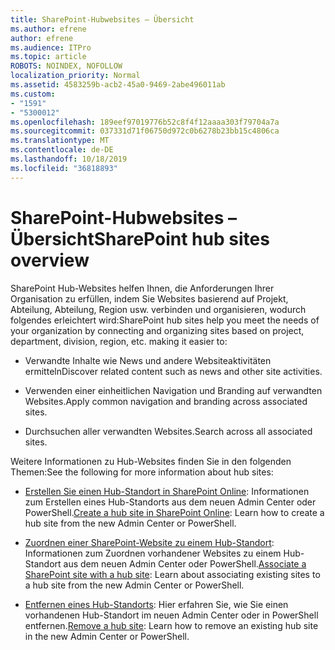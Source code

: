 ```yaml
---
title: SharePoint-Hubwebsites – Übersicht
ms.author: efrene
author: efrene
ms.audience: ITPro
ms.topic: article
ROBOTS: NOINDEX, NOFOLLOW
localization_priority: Normal
ms.assetid: 4583259b-acb2-45a0-9469-2abe496011ab
ms.custom:
- "1591"
- "5300012"
ms.openlocfilehash: 189eef97019776b52c8f4f12aaaa303f79704a7a
ms.sourcegitcommit: 037331d71f06750d972c0b6278b23bb15c4806ca
ms.translationtype: MT
ms.contentlocale: de-DE
ms.lasthandoff: 10/18/2019
ms.locfileid: "36818893"
---
```

# <a name="sharepoint-hub-sites-overview"></a><span data-ttu-id="93e98-102">SharePoint-Hubwebsites – Übersicht</span><span class="sxs-lookup"><span data-stu-id="93e98-102">SharePoint hub sites overview</span></span>

<span data-ttu-id="93e98-103">SharePoint Hub-Websites helfen Ihnen, die Anforderungen Ihrer Organisation zu erfüllen, indem Sie Websites basierend auf Projekt, Abteilung, Abteilung, Region usw. verbinden und organisieren, wodurch folgendes erleichtert wird:</span><span class="sxs-lookup"><span data-stu-id="93e98-103">SharePoint hub sites help you meet the needs of your organization by connecting and organizing sites based on project, department, division, region, etc. making it easier to:</span></span>

- <span data-ttu-id="93e98-104">Verwandte Inhalte wie News und andere Websiteaktivitäten ermitteln</span><span class="sxs-lookup"><span data-stu-id="93e98-104">Discover related content such as news and other site activities.</span></span>

- <span data-ttu-id="93e98-105">Verwenden einer einheitlichen Navigation und Branding auf verwandten Websites.</span><span class="sxs-lookup"><span data-stu-id="93e98-105">Apply common navigation and branding across associated sites.</span></span> 

- <span data-ttu-id="93e98-106">Durchsuchen aller verwandten Websites.</span><span class="sxs-lookup"><span data-stu-id="93e98-106">Search across all associated sites.</span></span>

<span data-ttu-id="93e98-107">Weitere Informationen zu Hub-Websites finden Sie in den folgenden Themen:</span><span class="sxs-lookup"><span data-stu-id="93e98-107">See the following for more information about hub sites:</span></span>
- <span data-ttu-id="93e98-108">[Erstellen Sie einen Hub-Standort in SharePoint Online](https://docs.microsoft.com/sharepoint/create-hub-site): Informationen zum Erstellen eines Hub-Standorts aus dem neuen Admin Center oder PowerShell.</span><span class="sxs-lookup"><span data-stu-id="93e98-108">[Create a hub site in SharePoint Online](https://docs.microsoft.com/sharepoint/create-hub-site): Learn how to create a hub site from the new Admin Center or PowerShell.</span></span>

- <span data-ttu-id="93e98-109">[Zuordnen einer SharePoint-Website zu einem Hub-Standort](https://support.office.com/article/associate-a-sharepoint-site-with-a-hub-site-ae0009fd-af04-4d3d-917d-88edb43efc05): Informationen zum Zuordnen vorhandener Websites zu einem Hub-Standort aus dem neuen Admin Center oder PowerShell.</span><span class="sxs-lookup"><span data-stu-id="93e98-109">[Associate a SharePoint site with a hub site](https://support.office.com/article/associate-a-sharepoint-site-with-a-hub-site-ae0009fd-af04-4d3d-917d-88edb43efc05): Learn about associating existing sites to a hub site from the new Admin Center or PowerShell.</span></span>

- <span data-ttu-id="93e98-110">[Entfernen eines Hub-Standorts](https://docs.microsoft.com/sharepoint/remove-hub-site): Hier erfahren Sie, wie Sie einen vorhandenen Hub-Standort im neuen Admin Center oder in PowerShell entfernen.</span><span class="sxs-lookup"><span data-stu-id="93e98-110">[Remove a hub site](https://docs.microsoft.com/sharepoint/remove-hub-site): Learn how to remove an existing hub site in the new Admin Center or PowerShell.</span></span>

